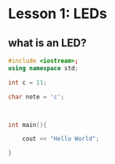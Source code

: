# Lesson 1: LEDs

## what is an LED?

```cpp
#include <iostream>;
using namespace std;

int c = 11;

char note = 'c';



int main(){

    cout << "Hello World";

}
```


